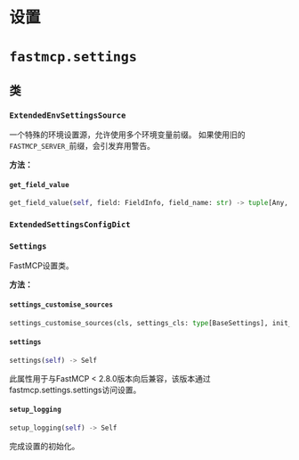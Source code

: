 # 设置

# `fastmcp.settings`

## 类

### `ExtendedEnvSettingsSource`

一个特殊的环境设置源，允许使用多个环境变量前缀。
如果使用旧的`FASTMCP_SERVER_`前缀，会引发弃用警告。

**方法：**

#### `get_field_value`

```python
get_field_value(self, field: FieldInfo, field_name: str) -> tuple[Any, str, bool]
```

### `ExtendedSettingsConfigDict`

### `Settings`

FastMCP设置类。

**方法：**

#### `settings_customise_sources`

```python
settings_customise_sources(cls, settings_cls: type[BaseSettings], init_settings: PydanticBaseSettingsSource, env_settings: PydanticBaseSettingsSource, dotenv_settings: PydanticBaseSettingsSource, file_secret_settings: PydanticBaseSettingsSource) -> tuple[PydanticBaseSettingsSource, ...]
```

#### `settings`

```python
settings(self) -> Self
```

此属性用于与FastMCP < 2.8.0版本向后兼容，该版本通过fastmcp.settings.settings访问设置。

#### `setup_logging`

```python
setup_logging(self) -> Self
```

完成设置的初始化。